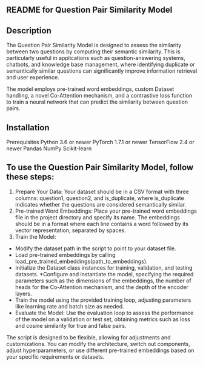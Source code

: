 ## README for Question Pair Similarity Model

## Description

The Question Pair Similarity Model is designed to assess the similarity between two questions by computing their semantic similarity. This is particularly useful in applications such as question-answering systems, chatbots, and knowledge base management, where identifying duplicate or semantically similar questions can significantly improve information retrieval and user experience.

The model employs pre-trained word embeddings, custom Dataset handling, a novel Co-Attention mechanism, and a contrastive loss function to train a neural network that can predict the similarity between question pairs.

## Installation

Prerequisites
Python 3.6 or newer
PyTorch 1.7.1 or newer
TensorFlow 2.4 or newer
Pandas
NumPy
Scikit-learn

## To use the Question Pair Similarity Model, follow these steps:

1) Prepare Your Data: Your dataset should be in a CSV format with three columns: question1, question2, and is_duplicate, where is_duplicate indicates whether the questions are considered semantically similar.
2) Pre-trained Word Embeddings: Place your pre-trained word embeddings file in the project directory and specify its name. The embeddings should be in a format where each line contains a word followed by its vector representation, separated by spaces.
3) Train the Model:
* Modify the dataset path in the script to point to your dataset file.
* Load pre-trained embeddings by calling load_pre_trained_embeddings(path_to_embeddings).
* Initialize the Dataset class instances for training, validation, and testing datasets.
*Configure and instantiate the model, specifying the required parameters such as the dimensions of the embeddings, the number of heads for the Co-Attention mechanism, and the depth of the encoder layers.
* Train the model using the provided training loop, adjusting parameters like learning rate and batch size as needed.
* Evaluate the Model: Use the evaluation loop to assess the performance of the model on a validation or test set, obtaining metrics such as loss and cosine similarity for true and false pairs.


The script is designed to be flexible, allowing for adjustments and customizations. You can modify the architecture, switch out components, adjust hyperparameters, or use different pre-trained embeddings based on your specific requirements or datasets.
